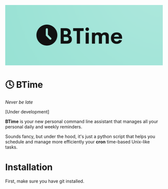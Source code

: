 ![alt text](https://github.com/MiquelEspinosa/BTime/blob/main/BTime.png?raw=true)

# :clock4: BTime 
*Never be late*

[Under development]

**BTime** is your new personal command line assistant that manages all your personal daily and weekly reminders.

Sounds fancy, but under the hood, it's just a python script that helps you schedule and manage more efficiently your **cron** time-based Unix-like tasks. 

# Installation
First, make sure you have git installed.
